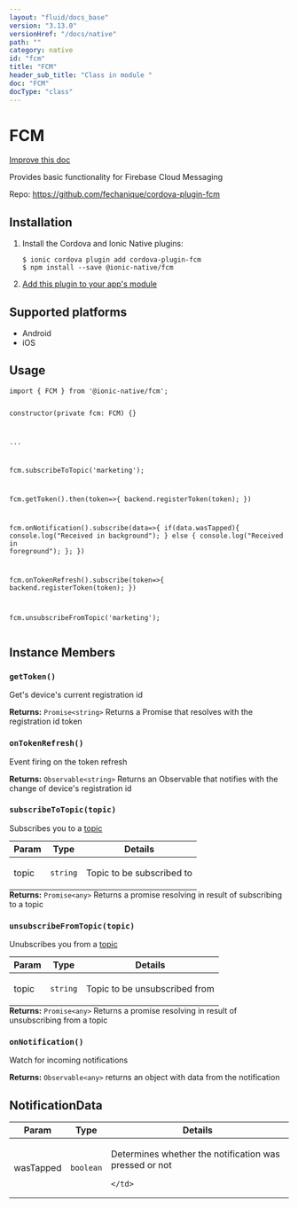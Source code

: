 ```yaml
---
layout: "fluid/docs_base"
version: "3.13.0"
versionHref: "/docs/native"
path: ""
category: native
id: "fcm"
title: "FCM"
header_sub_title: "Class in module "
doc: "FCM"
docType: "class"
---
```


<h1 class="api-title">FCM</h1>

<a class="improve-v2-docs" href="http://github.com/ionic-team/ionic-native/edit/master/src/@ionic-native/plugins/fcm/index.ts#L18">
  Improve this doc
</a>






<p>Provides basic functionality for Firebase Cloud Messaging</p>


<p>Repo:
  <a href="https://github.com/fechanique/cordova-plugin-fcm">
    https://github.com/fechanique/cordova-plugin-fcm
  </a>
</p>


<h2><a class="anchor" name="installation" href="#installation"></a>Installation</h2>
<ol class="installation">
  <li>Install the Cordova and Ionic Native plugins:<br>
    <pre><code class="nohighlight">$ ionic cordova plugin add cordova-plugin-fcm
$ npm install --save @ionic-native/fcm
</code></pre>
  </li>
  <li><a href="https://ionicframework.com/docs/native/#Add_Plugins_to_Your_App_Module">Add this plugin to your app's module</a></li>
</ol>



<h2><a class="anchor" name="platforms" href="#platforms"></a>Supported platforms</h2>
<ul>
  <li>Android</li><li>iOS</li>
</ul>






<h2><a class="anchor" name="usage" href="#usage"></a>Usage</h2>
<pre><code class="lang-typescript">import { FCM } from &#39;@ionic-native/fcm&#39;;

constructor(private fcm: FCM) {}

...

fcm.subscribeToTopic(&#39;marketing&#39;);

fcm.getToken().then(token=&gt;{
  backend.registerToken(token);
})

fcm.onNotification().subscribe(data=&gt;{
  if(data.wasTapped){
    console.log(&quot;Received in background&quot;);
  } else {
    console.log(&quot;Received in foreground&quot;);
  };
})

fcm.onTokenRefresh().subscribe(token=&gt;{
  backend.registerToken(token);
})

fcm.unsubscribeFromTopic(&#39;marketing&#39;);
</code></pre>








<h2><a class="anchor" name="instance-members" href="#instance-members"></a>Instance Members</h2>
<h3><a class="anchor" name="getToken" href="#getToken"></a><code>getToken()</code></h3>


Get's device's current registration id



<div class="return-value" markdown="1">
  <i class="icon ion-arrow-return-left"></i>
  <b>Returns:</b> <code>Promise&lt;string&gt;</code> Returns a Promise that resolves with the registration id token
</div><h3><a class="anchor" name="onTokenRefresh" href="#onTokenRefresh"></a><code>onTokenRefresh()</code></h3>




Event firing on the token refresh



<div class="return-value" markdown="1">
  <i class="icon ion-arrow-return-left"></i>
  <b>Returns:</b> <code>Observable&lt;string&gt;</code> Returns an Observable that notifies with the change of device's registration id
</div><h3><a class="anchor" name="subscribeToTopic" href="#subscribeToTopic"></a><code>subscribeToTopic(topic)</code></h3>


Subscribes you to a [topic](https://firebase.google.com/docs/notifications/android/console-topics)

<table class="table param-table" style="margin:0;">
  <thead>
  <tr>
    <th>Param</th>
    <th>Type</th>
    <th>Details</th>
  </tr>
  </thead>
  <tbody>
  <tr>
    <td>
      topic</td>
    <td>
      <code>string</code>
    </td>
    <td>
      <p>Topic to be subscribed to</p>
</td>
  </tr>
  </tbody>
</table>

<div class="return-value" markdown="1">
  <i class="icon ion-arrow-return-left"></i>
  <b>Returns:</b> <code>Promise&lt;any&gt;</code> Returns a promise resolving in result of subscribing to a topic
</div><h3><a class="anchor" name="unsubscribeFromTopic" href="#unsubscribeFromTopic"></a><code>unsubscribeFromTopic(topic)</code></h3>


Unubscribes you from a [topic](https://firebase.google.com/docs/notifications/android/console-topics)

<table class="table param-table" style="margin:0;">
  <thead>
  <tr>
    <th>Param</th>
    <th>Type</th>
    <th>Details</th>
  </tr>
  </thead>
  <tbody>
  <tr>
    <td>
      topic</td>
    <td>
      <code>string</code>
    </td>
    <td>
      <p>Topic to be unsubscribed from</p>
</td>
  </tr>
  </tbody>
</table>

<div class="return-value" markdown="1">
  <i class="icon ion-arrow-return-left"></i>
  <b>Returns:</b> <code>Promise&lt;any&gt;</code> Returns a promise resolving in result of unsubscribing from a topic
</div><h3><a class="anchor" name="onNotification" href="#onNotification"></a><code>onNotification()</code></h3>




Watch for incoming notifications



<div class="return-value" markdown="1">
  <i class="icon ion-arrow-return-left"></i>
  <b>Returns:</b> <code>Observable&lt;any&gt;</code> returns an object with data from the notification
</div>





<h2><a class="anchor" name="NotificationData" href="#NotificationData"></a>NotificationData</h2>

<table class="table param-table" style="margin:0;">
  <thead>
  <tr>
    <th>Param</th>
    <th>Type</th>
    <th>Details</th>
  </tr>
  </thead>
  <tbody>
  
  <tr>
    <td>
      wasTapped
    </td>
    <td>
      <code>boolean</code>
    </td>
    <td>
      <p>Determines whether the notification was pressed or not</p>

      
    </td>
  </tr>
  
  </tbody>
</table>






